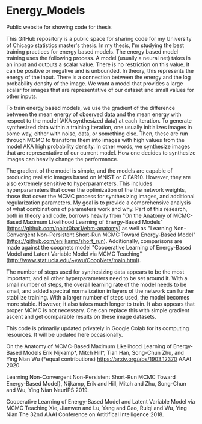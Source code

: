 # Energy_Models
Public website for showing code for thesis

This GitHub repository is a public space for sharing code for my University of Chicago statistics master's thesis. In my thesis, I'm studying the best training practices for energy based models. The energy based model training uses the following process. A model (usually a neural net) takes in an input and outputs a scalar value. There is no restriction on this value. It can be positive or negative and is unbounded. In theory, this represents the energy of the input. There is a connection between the energy and the log probability density of the image. We want a model that provides a large scalar for images that are representative of our dataset and small values for other inputs. 

To train energy based models, we use the gradient of the difference between the mean energy of observed data and the mean energy with respect to the model (AKA synthesized data) at each iteration. To generate synthesized data within a training iteration, one usually initializes images in some way, either with noise, data, or something else. Then, these are run through MCMC to transform them into images with high values from the model AKA high probability density. In other words, we synthesize images that are representative of our current model. How one decides to synthesize images can heavily change the performance.

The gradient of the model is simple, and the models are capable of producing realistic images based on MNIST or CIFAR10. However, they are also extremely sensitive to hyperparameters. This includes hyperparameters that cover the optimization of the the network weights, those that cover the MCMC process for synthesizing images, and additional regularization parameters. My goal is to provide a comprehensive analysis of what combinations of parameters work and why. Part of this research, both in theory and code, borrows heavily from "On the Anatomy of MCMC-Based Maximum Likelihood Learning of Energy-Based Models" (https://github.com/point0bar1/ebm-anatomy) as well as "Learning Non-Convergent Non-Persistent Short-Run MCMC Toward Energy-Based Model" (https://github.com/enijkamp/short_run). Additionally, comparisons are made against the coopnets model "Cooperative Learning of Energy-Based Model and Latent Variable Model via MCMC Teaching" (http://www.stat.ucla.edu/~ywu/CoopNets/main.html).

The number of steps used for synthesizing data appears to be the most important, and all other hyperparameters need to be set around it. With a small number of steps, the overall learning rate of the model needs to be small, and added spectral normalization in layers of the network can further stabilize training. With a larger number of steps used, the model becomes more stable. However, it also takes much longer to train. It also appears that proper MCMC is not necessary. One can replace this with simple gradient ascent and get comparable results on these image datasets.

This code is primarily updated privately in Google Colab for its computing resources. It will be updated here occasionally.

On the Anatomy of MCMC-Based Maximum Likelihood Learning of Energy-Based Models
Erik Nijkamp*, Mitch Hill*, Tian Han, Song-Chun Zhu, and Ying Nian Wu (*equal contributions)
https://arxiv.org/abs/1903.12370
AAAI 2020.

Learning Non-Convergent Non-Persistent Short-Run MCMC Toward Energy-Based Model},
Nijkamp, Erik and Hill, Mitch and Zhu, Song-Chun and Wu, Ying Nian
NeurIPS 2019.

Cooperative Learning of Energy-Based Model and Latent Variable Model via MCMC Teaching
Xie, Jianwen and Lu, Yang and Gao, Ruiqi and Wu, Ying Nian
The 32nd AAAI Conference on Artitifical Intelligence 2018.
